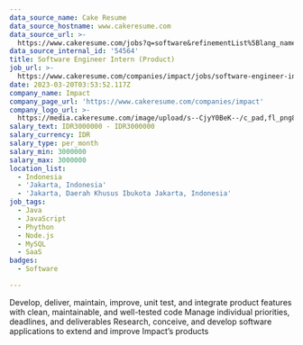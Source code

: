 ```yaml
---
data_source_name: Cake Resume
data_source_hostname: www.cakeresume.com
data_source_url: >-
  https://www.cakeresume.com/jobs?q=software&refinementList%5Blang_name%5D%5B0%5D=English&refinementList%5Bsalary_type%5D=per_year&range%5Bsalary_range%5D%5Bmin%5D=1000000&page=2
data_source_internal_id: '54564'
title: Software Engineer Intern (Product)
job_url: >-
  https://www.cakeresume.com/companies/impact/jobs/software-engineer-intern-product
date: 2023-03-20T03:53:52.117Z
company_name: Impact
company_page_url: 'https://www.cakeresume.com/companies/impact'
company_logo_url: >-
  https://media.cakeresume.com/image/upload/s--CjyY0BeK--/c_pad,fl_png8,h_200,w_200/v1663744097/f2lrigqc3rgnqek8lx43.png
salary_text: IDR3000000 - IDR3000000
salary_currency: IDR
salary_type: per_month
salary_min: 3000000
salary_max: 3000000
location_list:
  - Indonesia
  - 'Jakarta, Indonesia'
  - 'Jakarta, Daerah Khusus Ibukota Jakarta, Indonesia'
job_tags:
  - Java
  - JavaScript
  - Phython
  - Node.js
  - MySQL
  - SaaS
badges:
  - Software

---
```


Develop, deliver, maintain, improve, unit test, and integrate product features with clean, maintainable, and well-tested code Manage individual priorities, deadlines, and deliverables Research, conceive, and develop software applications to extend and improve Impact’s products
